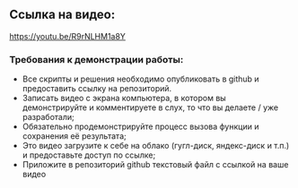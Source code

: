 ## Сcылка на видео:
https://youtu.be/R9rNLHM1a8Y

### Требования к демонстрации работы:

- Все скрипты и решения необходимо опубликовать в github и предоставить ссылку на репозиторий.
- Записать видео с экрана компьютера, в котором вы демонстрируйте и комментируете в слух, то что вы делаете / уже разработали;
- Обязательно продемонстрируйте процесс вызова функции и сохранения её результата;
- Это видео загрузите к себе на облако (гугл-диск, яндекс-диск и т.п.) и предоставьте доступ по
ссылке;
- Приложите в репозиторий github текстовый файл с ссылкой на ваше видео
